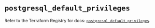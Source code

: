 # `postgresql_default_privileges`

Refer to the Terraform Registry for docs: [`postgresql_default_privileges`](https://registry.terraform.io/providers/cyrilgdn/postgresql/1.24.0/docs/resources/default_privileges).

